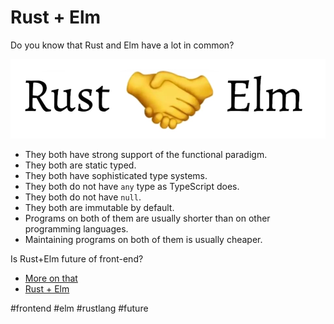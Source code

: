 # Rust + Elm

Do you know that Rust and Elm have a lot in common?

![Rust and Elm](../img/rust_plus_elm.jpg)

- They both have strong support of the functional paradigm.
- They both are static typed.
- They both have sophisticated type systems.
- They both do not have `any` type as TypeScript does.
- They both do not have `null`.
- They both are immutable by default.
- Programs on both of them are usually shorter than on other programming languages.
- Maintaining programs on both of them is usually cheaper.

Is Rust+Elm future of front-end?

- [More on that](https://youtube.com/playlist?list=PLI7Ebs6ANCjtnsXkxFJsUO1U3o3goVd6j)
- [Rust + Elm](https://www.youtube.com/playlist?list=PLI7Ebs6ANCju0IPc3_nB_zQVJqDIibUbo)

#frontend #elm #rustlang #future
